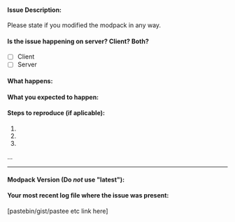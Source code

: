 #### Issue Description:
Please state if you modified the modpack in any way.



#### Is the issue happening on server? Client? Both?
- [ ] Client
- [ ] Server

#### What happens:



#### What you expected to happen:



#### Steps to reproduce (if aplicable):

1.
2.
3.
...

____
#### Modpack Version (Do *not* use "latest"):



#### Your most recent log file where the issue was present: 

[pastebin/gist/pastee etc link here]
